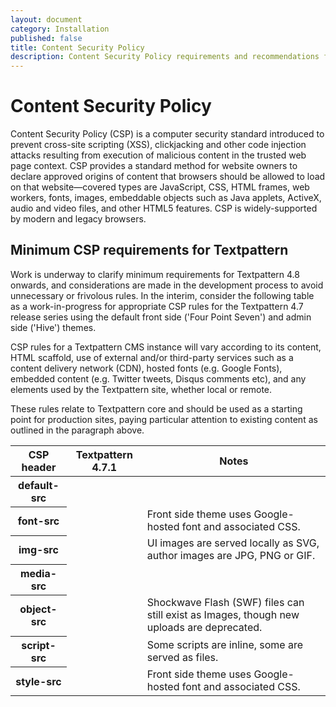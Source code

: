 ```yaml
---
layout: document
category: Installation
published: false
title: Content Security Policy
description: Content Security Policy requirements and recommendations for Textpattern CMS.
---
```


# Content Security Policy

Content Security Policy (CSP) is a computer security standard introduced to prevent cross-site scripting (XSS), clickjacking and other code injection attacks resulting from execution of malicious content in the trusted web page context. CSP provides a standard method for website owners to declare approved origins of content that browsers should be allowed to load on that website—covered types are JavaScript, CSS, HTML frames, web workers, fonts, images, embeddable objects such as Java applets, ActiveX, audio and video files, and other HTML5 features. CSP is widely-supported by modern and legacy browsers.

## Minimum CSP requirements for Textpattern

Work is underway to clarify minimum requirements for Textpattern 4.8 onwards, and considerations are made in the development process to avoid unnecessary or frivolous rules. In the interim, consider the following table as a work-in-progress for appropriate CSP rules for the Textpattern 4.7 release series using the default front side ('Four Point Seven') and admin side ('Hive') themes.

CSP rules for a Textpattern CMS instance will vary according to its content, HTML scaffold, use of external and/or third-party services such as a content delivery network (CDN), hosted fonts (e.g. Google Fonts), embedded content (e.g. Twitter tweets, Disqus comments etc), and any elements used by the Textpattern site, whether local or remote.

These rules relate to Textpattern core and should be used as a starting point for production sites, paying particular attention to existing content as outlined in the paragraph above.

<div class="tabular-data" itemscope itemtype="https://schema.org/Table">
    <table>
        <thead>
            <tr>
                <th scope="col">CSP header</th>
                <th scope="col">Textpattern 4.7.1</th>
                <th scope="col">Notes</th>
            </tr>
        </thead>
        <tbody>
            <tr>
                <th scope="row">default-src</th>
                <td></td>
                <td></td>
            </tr>
            <tr>
                <th scope="row">font-src</th>
                <td></td>
                <td>Front side theme uses Google-hosted font and associated CSS.</td>
            </tr>
            <tr>
                <th scope="row">img-src</th>
                <td></td>
                <td>UI images are served locally as SVG, author images are JPG, PNG or GIF.</td>
            </tr>
            <tr>
                <th scope="row">media-src</th>
                <td></td>
                <td></td>
            </tr>
            <tr>
                <th scope="row">object-src</th>
                <td></td>
                <td>Shockwave Flash (SWF) files can still exist as Images, though new uploads are deprecated.</td>
            </tr>
            <tr>
                <th scope="row">script-src</th>
                <td></td>
                <td>Some scripts are inline, some are served as files.</td>
            </tr>
            <tr>
                <th scope="row">style-src</th>
                <td></td>
                <td>Front side theme uses Google-hosted font and associated CSS.</td>
            </tr>
        </tbody>
    </table>
</div>
